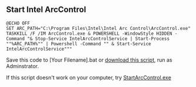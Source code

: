 ## Start Intel ArcControl

```batchfile
@ECHO OFF
SET ARC_PATH="C:\Program Files\Intel\Intel Arc Control\ArcControl.exe"
TASKKILL /F /IM ArcControl.exe & POWERSHELL -WindowStyle HIDDEN -Command "& Stop-Service IntelArcControlService | Start-Process ""%ARC_PATH%"" | Powershell -Command "" & Start-Service IntelArcControlService"""
```

Save this code to [Your Filename].bat or [download this script](https://raw.githubusercontent.com/iamverycute/StartArcControl/master/StartIntelArcV2.bat), run as Adminstrator.

If this script doesn't work on your computer, try [StartArcControl.exe](https://github.com/iamverycute/StartArcControl/releases)
